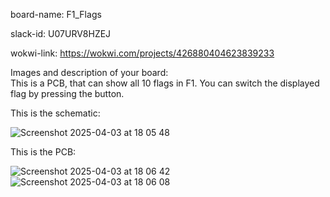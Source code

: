 board-name: F1_Flags

slack-id: U07URV8HZEJ

wokwi-link: https://wokwi.com/projects/426880404623839233

Images and description of your board:  
This is a PCB, that can show all 10 flags in F1. You can switch the displayed flag by pressing the button.  

This is the schematic:

![Screenshot 2025-04-03 at 18 05 48](https://github.com/user-attachments/assets/b13b6eac-c6c2-4f91-96c4-6a02624f541d)  

This is the PCB:  

![Screenshot 2025-04-03 at 18 06 42](https://github.com/user-attachments/assets/34fe7d5c-058c-4d79-bda7-6e15541d7e6a)
![Screenshot 2025-04-03 at 18 06 08](https://github.com/user-attachments/assets/9aac49f9-a128-4834-89b6-7499ae61f2c1)
